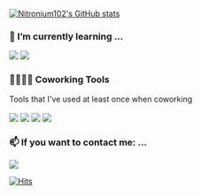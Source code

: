 [![Nitronium102's GitHub stats](https://github-readme-stats.vercel.app/api?username=nitronium102&count_private=true&show_icons=true&theme=dracula)](https://github.com/nitronium102/github-readme-stats)

### 🌱 I’m currently learning ...
  <img src="https://img.shields.io/badge/MySQL-4479A1?style=flat-square&logo=MySQL&logoColor=white"/></a>
  <img src="https://img.shields.io/badge/SpringBoot-6DB33F?style=flat-square&logo=SpringBoot&logoColor=white"/></a>  
  
### 👨‍👩‍👧‍👦 Coworking Tools
  Tools that I've used at least once when coworking</br></br>
  <img src="https://img.shields.io/badge/GitHub-181717?style=flat-square&logo=GitHub&logoColor=white"/></a>
  <img src="https://img.shields.io/badge/Notion-000000?style=flat-square&logo=Notion&logoColor=white"/></a>
  <img src="https://img.shields.io/badge/Figma-F24E1E?style=flat-square&logo=Figma&logoColor=white"/></a>
  <img src="https://img.shields.io/badge/Slack-4A154B?style=flat-square&logo=Slack&logoColor=white"/></a>

### 📫 If you want to contact me: ...
  <a href="mailto:kminji0140@gmail.com" target="_blank"><img src="https://img.shields.io/badge/Gmail-EA4335?style=flat-square&logo=Gmail&logoColor=white"/></a>
 
[![Hits](https://hits.seeyoufarm.com/api/count/incr/badge.svg?url=https%3A%2F%2Fgithub.com%2Fnitronium102%2Fhit-counter&count_bg=%23174B00&title_bg=%23555555&icon=&icon_color=%23E7E7E7&title=hits&edge_flat=false)](https://hits.seeyoufarm.com)
